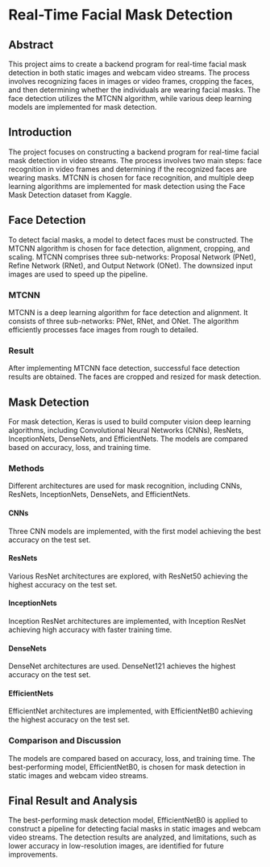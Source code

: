 # Real-Time Facial Mask Detection

## Abstract
This project aims to create a backend program for real-time facial mask detection in both static images and webcam video streams. The process involves recognizing faces in images or video frames, cropping the faces, and then determining whether the individuals are wearing facial masks. The face detection utilizes the MTCNN algorithm, while various deep learning models are implemented for mask detection.

##  Introduction
The project focuses on constructing a backend program for real-time facial mask detection in video streams. The process involves two main steps: face recognition in video frames and determining if the recognized faces are wearing masks. MTCNN is chosen for face recognition, and multiple deep learning algorithms are implemented for mask detection using the Face Mask Detection dataset from Kaggle.

##  Face Detection
To detect facial masks, a model to detect faces must be constructed. The MTCNN algorithm is chosen for face detection, alignment, cropping, and scaling. MTCNN comprises three sub-networks: Proposal Network (PNet), Refine Network (RNet), and Output Network (ONet). The downsized input images are used to speed up the pipeline.

### MTCNN
MTCNN is a deep learning algorithm for face detection and alignment. It consists of three sub-networks: PNet, RNet, and ONet. The algorithm efficiently processes face images from rough to detailed.

### Result
After implementing MTCNN face detection, successful face detection results are obtained. The faces are cropped and resized for mask detection.

##  Mask Detection
For mask detection, Keras is used to build computer vision deep learning algorithms, including Convolutional Neural Networks (CNNs), ResNets, InceptionNets, DenseNets, and EfficientNets. The models are compared based on accuracy, loss, and training time.

### Methods
Different architectures are used for mask recognition, including CNNs, ResNets, InceptionNets, DenseNets, and EfficientNets.

#### CNNs
Three CNN models are implemented, with the first model achieving the best accuracy on the test set.

#### ResNets
Various ResNet architectures are explored, with ResNet50 achieving the highest accuracy on the test set.

#### InceptionNets
Inception ResNet architectures are implemented, with Inception ResNet achieving high accuracy with faster training time.

#### DenseNets
DenseNet architectures are used. DenseNet121 achieves the highest accuracy on the test set.

#### EfficientNets
EfficientNet architectures are implemented, with EfficientNetB0 achieving the highest accuracy on the test set.

### Comparison and Discussion
The models are compared based on accuracy, loss, and training time. The best-performing model, EfficientNetB0, is chosen for mask detection in static images and webcam video streams.

##  Final Result and Analysis
The best-performing mask detection model, EfficientNetB0 is applied to construct a pipeline for detecting facial masks in static images and webcam video streams. The detection results are analyzed, and limitations, such as lower accuracy in low-resolution images, are identified for future improvements.

